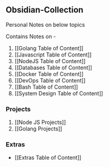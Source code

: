 ## Obsidian-Collection
Personal Notes on below topics

Contains Notes on - 
1. [[Golang Table of Content]]
2. [[Javascript Table of Content]]
3. [[NodeJS Table of Content]]
4. [[Databases Table of Content]]
5. [[Docker Table of Content]]
6. [[DevOps Table of Content]]
7. [[Bash Table of Content]]
8. [[System Design Table of Content]]

### Projects
1. [[Node JS Projects]]
2. [[Golang Projects]]

### Extras
- [[Extras Table of Content]]
